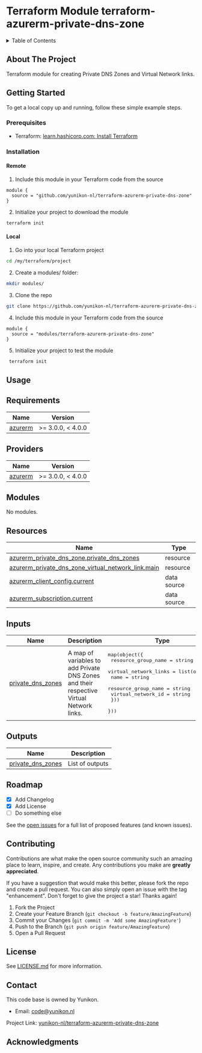 # Terraform Module terraform-azurerm-private-dns-zone

<a name="readme-top"></a>

<!-- TABLE OF CONTENTS -->
<details>
  <summary>Table of Contents</summary>
  <ol>
    <li>
      <a href="#getting-started">Getting Started</a>
      <ul>
        <li><a href="#prerequisites">Prerequisites</a></li>
        <li><a href="#installation">Installation</a></li>
      </ul>
    </li>
    <li><a href="#usage">Usage</a></li>
    <li><a href="#roadmap">Roadmap</a></li>
    <li><a href="#contributing">Contributing</a></li>
    <li><a href="#license">License</a></li>
    <li><a href="#contact">Contact</a></li>
    <li><a href="#acknowledgments">Acknowledgments</a></li>
  </ol>
</details>

## About The Project
Terraform module for creating Private DNS Zones and Virtual Network links.

## Getting Started
To get a local copy up and running, follow these simple example steps.

### Prerequisites
* Terraform: [learn.hashicorp.com: Install Terraform](https://learn.hashicorp.com/tutorials/terraform/install-cli)

### Installation

#### Remote
1. Include this module in your Terraform code from the source
  ```hcl
  module {
    source = "github.com/yunikon-nl/terraform-azurerm-private-dns-zone"
  }
  ```
2. Initialize your project to download the module
  ```sh
  terraform init
  ```

#### Local
1. Go into your local Terraform project
  ```sh
  cd /my/terraform/project
  ```
2. Create a modules/ folder:
  ```sh
  mkdir modules/
  ```
3. Clone the repo
  ```sh
  git clone https://github.com/yunikon-nl/terraform-azurerm-private-dns-zone.git modules/
  ```
4. Include this module in your Terraform code from the source
  ```hcl
  module {
    source = "modules/terraform-azurerm-private-dns-zone"
  }
  ```
5. Initialize your project to test the module
  ```sh
   terraform init
  ```

## Usage
[//]: # (BEGIN_TF_DOCS)
## Requirements

| Name | Version |
|------|---------|
| <a name="requirement_azurerm"></a> [azurerm](#requirement\_azurerm) | >= 3.0.0, < 4.0.0 |

## Providers

| Name | Version |
|------|---------|
| <a name="provider_azurerm"></a> [azurerm](#provider\_azurerm) | >= 3.0.0, < 4.0.0 |

## Modules

No modules.

## Resources

| Name | Type |
|------|------|
| [azurerm_private_dns_zone.private_dns_zones](https://registry.terraform.io/providers/hashicorp/azurerm/latest/docs/resources/private_dns_zone) | resource |
| [azurerm_private_dns_zone_virtual_network_link.main](https://registry.terraform.io/providers/hashicorp/azurerm/latest/docs/resources/private_dns_zone_virtual_network_link) | resource |
| [azurerm_client_config.current](https://registry.terraform.io/providers/hashicorp/azurerm/latest/docs/data-sources/client_config) | data source |
| [azurerm_subscription.current](https://registry.terraform.io/providers/hashicorp/azurerm/latest/docs/data-sources/subscription) | data source |

## Inputs

| Name | Description | Type | Default | Required |
|------|-------------|------|---------|:--------:|
| <a name="input_private_dns_zones"></a> [private\_dns\_zones](#input\_private\_dns\_zones) | A map of variables to add Private DNS Zones and their respective Virtual Network links. | <pre>map(object({<br>    resource_group_name = string<br>    virtual_network_links = list(object({<br>      name                = string<br>      resource_group_name = string<br>      virtual_network_id  = string<br>    }))<br>  }))</pre> | `null` | no |

## Outputs

| Name | Description |
|------|-------------|
| <a name="output_private_dns_zones"></a> [private\_dns\_zones](#output\_private\_dns\_zones) | List of outputs |

[//]: # (END_TF_DOCS)

## Roadmap
- [x] Add Changelog
- [x] Add License
- [ ] Do something else

See the [open issues](https://github.com/yunikon-nl/terraform-azurerm-private-dns-zone/issues) for a full list of proposed features (and known issues).

## Contributing
Contributions are what make the open source community such an amazing place to learn, inspire, and create. Any contributions you make are **greatly appreciated**.

If you have a suggestion that would make this better, please fork the repo and create a pull request. You can also simply open an issue with the tag "enhancement".
Don't forget to give the project a star! Thanks again!

1. Fork the Project
2. Create your Feature Branch (`git checkout -b feature/AmazingFeature`)
3. Commit your Changes (`git commit -m 'Add some AmazingFeature'`)
4. Push to the Branch (`git push origin feature/AmazingFeature`)
5. Open a Pull Request

## License
See [LICENSE.md](LICENSE.md) for more information.

## Contact
This code base is owned by Yunikon.


* Email: [code@yunikon.nl](mailto:code@yunikon.nl)


Project Link: [yunikon-nl/terraform-azurerm-private-dns-zone](https://github.com/yunikon-nl/terraform-azurerm-private-dns-zone)


## Acknowledgments